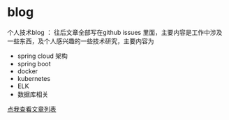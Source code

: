 # blog
个人技术blog ： 往后文章全部写在github issues 里面，主要内容是工作中涉及一些东西，及个人感兴趣的一些技术研究，主要内容为

- spring cloud 架构
- spring boot 
- docker
- kubernetes
- ELK
- 数据库相关

[点我查看文章列表](https://github.com/kingschan1204/blog/issues)
